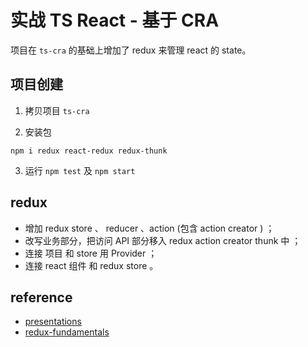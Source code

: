 # 实战 TS React - 基于 CRA

项目在 `ts-cra` 的基础上增加了 redux 来管理 react 的 state。

## 项目创建

1. 拷贝项目 `ts-cra`

1. 安装包

```shell
npm i redux react-redux redux-thunk
```

3. 运行 `npm test` 及 `npm start`

## redux

- 增加 redux store 、 reducer 、action (包含 action creator ) ；
- 改写业务部分，把访问 API 部分移入 redux action creator thunk 中 ；
- 连接 项目 和 store 用 Provider ；
- 连接 react 组件 和 redux store 。

## reference

- [presentations](https://blog.isquaredsoftware.com/presentations)
- [redux-fundamentals](https://blog.isquaredsoftware.com/presentations/workshops/redux-fundamentals/react-redux.html)
